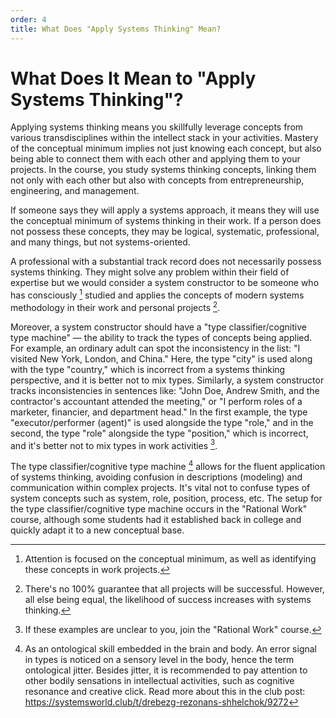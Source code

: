 ```yaml
---
order: 4
title: What Does "Apply Systems Thinking" Mean?
---
```


# What Does It Mean to "Apply Systems Thinking"?

Applying systems thinking means you skillfully leverage concepts from various transdisciplines within the intellect stack in your activities. Mastery of the conceptual minimum implies not just knowing each concept, but also being able to connect them with each other and applying them to your projects. In the course, you study systems thinking concepts, linking them not only with each other but also with concepts from entrepreneurship, engineering, and management.

If someone says they will apply a systems approach, it means they will use the conceptual minimum of systems thinking in their work. If a person does not possess these concepts, they may be logical, systematic, professional, and many things, but not systems-oriented.

A professional with a substantial track record does not necessarily possess systems thinking. They might solve any problem within their field of expertise but we would consider a system constructor to be someone who has consciously [^1] studied and applies the concepts of modern systems methodology in their work and personal projects [^2].

Moreover, a system constructor should have a "type classifier/cognitive type machine" — the ability to track the types of concepts being applied. For example, an ordinary adult can spot the inconsistency in the list: "I visited New York, London, and China." Here, the type "city" is used along with the type "country," which is incorrect from a systems thinking perspective, and it is better not to mix types. Similarly, a system constructor tracks inconsistencies in sentences like: "John Doe, Andrew Smith, and the contractor's accountant attended the meeting," or "I perform roles of a marketer, financier, and department head." In the first example, the type "executor/performer (agent)" is used alongside the type "role," and in the second, the type "role" alongside the type "position," which is incorrect, and it's better not to mix types in work activities [^3].

The type classifier/cognitive type machine [^4] allows for the fluent application of systems thinking, avoiding confusion in descriptions (modeling) and communication within complex projects. It's vital not to confuse types of system concepts such as system, role, position, process, etc. The setup for the type classifier/cognitive type machine occurs in the "Rational Work" course, although some students had it established back in college and quickly adapt it to a new conceptual base.

[^1]: Attention is focused on the conceptual minimum, as well as identifying these concepts in work projects.
[^2]: There's no 100% guarantee that all projects will be successful. However, all else being equal, the likelihood of success increases with systems thinking.
[^3]: If these examples are unclear to you, join the "Rational Work" course.
[^4]: As an ontological skill embedded in the brain and body. An error signal in types is noticed on a sensory level in the body, hence the term ontological jitter. Besides jitter, it is recommended to pay attention to other bodily sensations in intellectual activities, such as cognitive resonance and creative click. Read more about this in the club post: <https://systemsworld.club/t/drebezg-rezonans-shhelchok/9272>